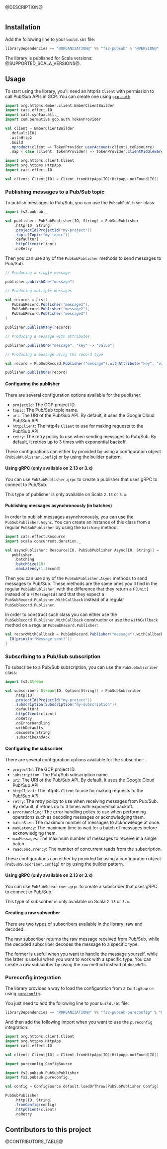 @DESCRIPTION@

```scala mdoc:toc
```

## Installation

Add the following line to your `build.sbt` file:

```sbt
libraryDependencies += "@ORGANIZATION@" %% "fs2-pubsub" % "@VERSION@"
```

The library is published for Scala versions: @SUPPORTED_SCALA_VERSIONS@.

## Usage

To start using the library, you'll need an http4s `Client` with permission to
call Pub/Sub APIs in GCP. You can create one using [`gcp-auth`]:

```scala mdoc:silent
import org.http4s.ember.client.EmberClientBuilder
import cats.effect.IO
import cats.syntax.all._
import com.permutive.gcp.auth.TokenProvider

val client = EmberClientBuilder
  .default[IO]
  .withHttp2
  .build
  .mproduct(client => TokenProvider.userAccount(client).toResource)
  .map { case (client, tokenProvider) => tokenProvider.clientMiddleware(client) }
```

```scala mdoc:reset:invisible
import org.http4s.client.Client
import org.http4s.HttpApp
import cats.effect.IO

val client: Client[IO] = Client.fromHttpApp[IO](HttpApp.notFound[IO])
```

### Publishing messages to a Pub/Sub topic

To publish messages to Pub/Sub, you can use the `PubsubPublisher` class:

```scala mdoc:silent
import fs2.pubsub._

val publisher: PubSubPublisher[IO, String] = PubSubPublisher
    .http[IO, String]
    .projectId(ProjectId("my-project"))
    .topic(Topic("my-topic"))
    .defaultUri
    .httpClient(client)
    .noRetry
```

Then you can use any of the `PubSubPublisher` methods to send messages to Pub/Sub.

```scala mdoc:silent
// Producing a single message

publisher.publishOne("message")
```

```scala mdoc:silent
// Producing multiple messages

val records = List(
   PubSubRecord.Publisher("message1"),
   PubSubRecord.Publisher("message2"),
   PubSubRecord.Publisher("message3")
)

publisher.publishMany(records)
```

```scala mdoc:silent
// Producing a message with attributes

publisher.publishOne("message", "key" -> "value")
```

```scala mdoc:silent
// Producing a message using the record type

val record = PubSubRecord.Publisher("message").withAttribute("key", "value")

publisher.publishOne(record)
```

#### Configuring the publisher

There are several configuration options available for the publisher:

- `projectId`: The GCP project ID.
- `topic`: The Pub/Sub topic name.
- `uri`: The URI of the Pub/Sub API. By default, it uses the Google Cloud
Pub/Sub API.
- `httpClient`: The http4s `Client` to use for making requests to the
Pub/Sub API.
- `retry`: The retry policy to use when sending messages to Pub/Sub. By
default, it retries up to 3 times with exponential backoff.

These configurations can either by provided by using a configuration object
(`PubSubPublisher.Config`) or by using the builder pattern.

#### Using gRPC (only available on 2.13 or 3.x)

You can use `PubSubPublisher.grpc` to create a publisher that uses gRPC to connect
to Pub/Sub.

This type of publisher is only available on Scala `2.13` or `3.x`.

#### Publishing messages asynchronously (in batches)

In order to publish messages asynchronously, you can use the `PubSubPublisher.Async`.
You can create an instance of this class from a regular `PubSubPublisher` by using the
`batching` method:

```scala mdoc:silent
import cats.effect.Resource
import scala.concurrent.duration._

val asyncPublisher: Resource[IO, PubSubPublisher.Async[IO, String]] = 
   publisher
    .batching
    .batchSize(10)
    .maxLatency(1.second)
```

Then you can use any of the `PubSubPublisher.Async` methods to send messages to Pub/Sub.
These methods are the same ones you'll find in the regular `PubSubPublisher`, with
the difference that they return a `F[Unit]` instead of a `F[MessageId]` and that
they expect a `PubSubRecord.Publisher.WithCallback` instead of a regular
`PubSubRecord.Publisher`.

In order to construct such class you can either use the `PubSubRecord.Publisher.WithCallback`
constructor or use the `withCallback` method on a regular `PubSubRecord.Publisher`:

```scala mdoc:silent
val recordWithCallback = PubSubRecord.Publisher("message").withCallback { _ =>
  IO(println("Message sent!"))
}
```

### Subscribing to a Pub/Sub subscription

To subscribe to a Pub/Sub subscription, you can use the `PubSubSubscriber` class:

```scala mdoc:silent
import fs2.Stream

val subscriber: Stream[IO, Option[String]] = PubSubSubscriber
    .http[IO]
    .projectId(ProjectId("my-project"))
    .subscription(Subscription("my-subscription"))
    .defaultUri
    .httpClient(client)
    .noRetry
    .noErrorHandling
    .withDefaults
    .decodeTo[String]
    .subscribeAndAck
```

#### Configuring the subscriber

There are several configuration options available for the subscriber:

- `projectId`: The GCP project ID.
- `subscription`: The Pub/Sub subscription name.
- `uri`: The URI of the Pub/Sub API. By default, it uses the Google Cloud
Pub/Sub API.
- `httpClient`: The http4s `Client` to use for making requests to the
Pub/Sub API.
- `retry`: The retry policy to use when receiving messages from Pub/Sub. By
default, it retries up to 3 times with exponential backoff.
- `errorHandling`: The error handling policy to use when performing operations
such as decoding messages or acknowledging them.
- `batchSize`: The maximum number of messages to acknowledge at once.
- `maxLatency`: The maximum time to wait for a batch of messages before 
acknowledging them.
- `maxMessages`: The maximum number of messages to receive in a single batch.
- `readConcurrency`: The number of concurrent reads from the subscription.

These configurations can either by provided by using a configuration object
(`PubSubSubscriber.Config`) or by using the builder pattern.

#### Using gRPC (only available on 2.13 or 3.x)

You can use `PubSubSubscriber.grpc` to create a subscriber that uses gRPC to connect
to Pub/Sub.

This type of subscriber is only available on Scala `2.13` or `3.x`.

#### Creating a raw subscriber

There are two types of subscribers available in the library: raw and decoded.

The raw subscriber returns the raw message received from Pub/Sub, while the
decoded subscriber decodes the message to a specific type.

The former is useful when you want to handle the message yourself, while the
latter is useful when you want to work with a specific type. You can create
a raw subscriber by using the `raw` method instead of `decodeTo`.

### Pureconfig integration

The library provides a way to load the configuration from a `ConfigSource` using
[`pureconfig`].

You just need to add the following line to your `build.sbt` file:

```sbt
libraryDependencies += "@ORGANIZATION@" %% "fs2-pubsub-pureconfig" % "@VERSION@"
```

And then add the following import when you want to use the `pureconfig` integration:

```scala mdoc:reset:invisible
import org.http4s.client.Client
import org.http4s.HttpApp
import cats.effect.IO

val client: Client[IO] = Client.fromHttpApp[IO](HttpApp.notFound[IO])
```

```scala mdoc:compile-only
import pureconfig.ConfigSource

import fs2.pubsub.PubSubPublisher
import fs2.pubsub.pureconfig._

val config = ConfigSource.default.loadOrThrow[PubSubPublisher.Config]

PubSubPublisher
    .http[IO, String]
    .fromConfig(config)
    .httpClient(client)
    .noRetry
```

## Contributors to this project

@CONTRIBUTORS_TABLE@

[`gcp-auth`]: https://github.com/permutive-engineering/gcp-auth/
[`pureconfig`]: https://pureconfig.github.io/